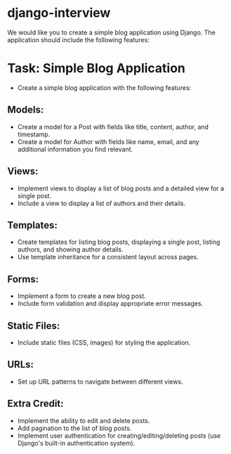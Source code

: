 # django-interview
We would like you to create a simple blog application using Django. The application should include the following features:

# Task: Simple Blog Application
- Create a simple blog application with the following features:

## Models:
- Create a model for a Post with fields like title, content, author, and   timestamp.
- Create a model for Author with fields like name, email, and any additional information you find relevant.

## Views:
- Implement views to display a list of blog posts and a detailed view for a single post.
- Include a view to display a list of authors and their details.

## Templates:
- Create templates for listing blog posts, displaying a single post, listing authors, and showing author details.
- Use template inheritance for a consistent layout across pages.

## Forms:
- Implement a form to create a new blog post.
- Include form validation and display appropriate error messages.

## Static Files:
- Include static files (CSS, images) for styling the application.

## URLs:
- Set up URL patterns to navigate between different views.

## Extra Credit:
- Implement the ability to edit and delete posts.
- Add pagination to the list of blog posts.
- Implement user authentication for creating/editing/deleting posts (use Django's built-in authentication system).
